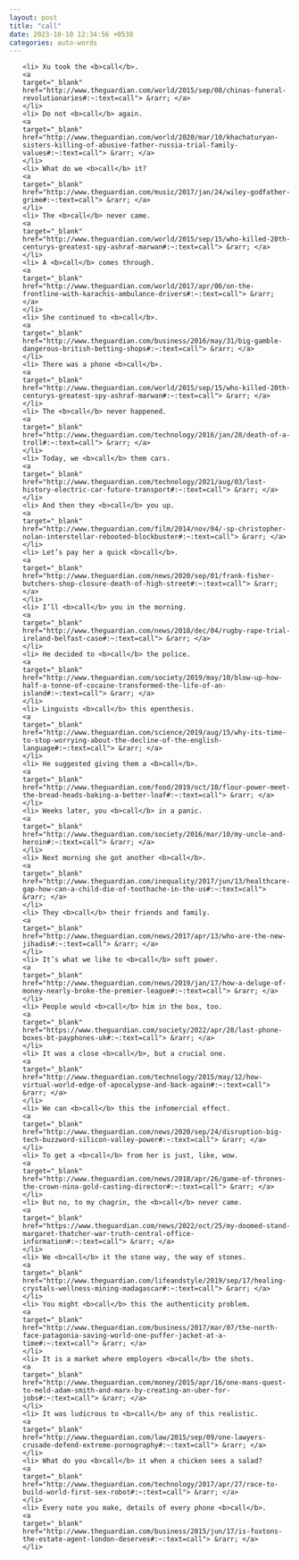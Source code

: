 ```yaml
---
layout: post
title: "call"
date: 2023-10-10 12:34:56 +0530
categories: auto-words
---
```

<ol>

    <li> Xu took the <b>call</b>.
    <a 
    target="_blank" 
    href="http://www.theguardian.com/world/2015/sep/08/chinas-funeral-revolutionaries#:~:text=call"> &rarr; </a>
    </li>
    <li> Do not <b>call</b> again.
    <a 
    target="_blank" 
    href="http://www.theguardian.com/world/2020/mar/10/khachaturyan-sisters-killing-of-abusive-father-russia-trial-family-values#:~:text=call"> &rarr; </a>
    </li>
    <li> What do we <b>call</b> it?
    <a 
    target="_blank" 
    href="http://www.theguardian.com/music/2017/jan/24/wiley-godfather-grime#:~:text=call"> &rarr; </a>
    </li>
    <li> The <b>call</b> never came.
    <a 
    target="_blank" 
    href="http://www.theguardian.com/world/2015/sep/15/who-killed-20th-centurys-greatest-spy-ashraf-marwan#:~:text=call"> &rarr; </a>
    </li>
    <li> A <b>call</b> comes through.
    <a 
    target="_blank" 
    href="http://www.theguardian.com/world/2017/apr/06/on-the-frontline-with-karachis-ambulance-drivers#:~:text=call"> &rarr; </a>
    </li>
    <li> She continued to <b>call</b>.
    <a 
    target="_blank" 
    href="http://www.theguardian.com/business/2016/may/31/big-gamble-dangerous-british-betting-shops#:~:text=call"> &rarr; </a>
    </li>
    <li> There was a phone <b>call</b>.
    <a 
    target="_blank" 
    href="http://www.theguardian.com/world/2015/sep/15/who-killed-20th-centurys-greatest-spy-ashraf-marwan#:~:text=call"> &rarr; </a>
    </li>
    <li> The <b>call</b> never happened.
    <a 
    target="_blank" 
    href="http://www.theguardian.com/technology/2016/jan/28/death-of-a-troll#:~:text=call"> &rarr; </a>
    </li>
    <li> Today, we <b>call</b> them cars.
    <a 
    target="_blank" 
    href="http://www.theguardian.com/technology/2021/aug/03/lost-history-electric-car-future-transport#:~:text=call"> &rarr; </a>
    </li>
    <li> And then they <b>call</b> you up.
    <a 
    target="_blank" 
    href="http://www.theguardian.com/film/2014/nov/04/-sp-christopher-nolan-interstellar-rebooted-blockbuster#:~:text=call"> &rarr; </a>
    </li>
    <li> Let’s pay her a quick <b>call</b>.
    <a 
    target="_blank" 
    href="http://www.theguardian.com/news/2020/sep/01/frank-fisher-butchers-shop-closure-death-of-high-street#:~:text=call"> &rarr; </a>
    </li>
    <li> I’ll <b>call</b> you in the morning.
    <a 
    target="_blank" 
    href="http://www.theguardian.com/news/2018/dec/04/rugby-rape-trial-ireland-belfast-case#:~:text=call"> &rarr; </a>
    </li>
    <li> He decided to <b>call</b> the police.
    <a 
    target="_blank" 
    href="http://www.theguardian.com/society/2019/may/10/blow-up-how-half-a-tonne-of-cocaine-transformed-the-life-of-an-island#:~:text=call"> &rarr; </a>
    </li>
    <li> Linguists <b>call</b> this epenthesis.
    <a 
    target="_blank" 
    href="http://www.theguardian.com/science/2019/aug/15/why-its-time-to-stop-worrying-about-the-decline-of-the-english-language#:~:text=call"> &rarr; </a>
    </li>
    <li> He suggested giving them a <b>call</b>.
    <a 
    target="_blank" 
    href="http://www.theguardian.com/food/2019/oct/10/flour-power-meet-the-bread-heads-baking-a-better-loaf#:~:text=call"> &rarr; </a>
    </li>
    <li> Weeks later, you <b>call</b> in a panic.
    <a 
    target="_blank" 
    href="http://www.theguardian.com/society/2016/mar/10/my-uncle-and-heroin#:~:text=call"> &rarr; </a>
    </li>
    <li> Next morning she got another <b>call</b>.
    <a 
    target="_blank" 
    href="http://www.theguardian.com/inequality/2017/jun/13/healthcare-gap-how-can-a-child-die-of-toothache-in-the-us#:~:text=call"> &rarr; </a>
    </li>
    <li> They <b>call</b> their friends and family.
    <a 
    target="_blank" 
    href="http://www.theguardian.com/news/2017/apr/13/who-are-the-new-jihadis#:~:text=call"> &rarr; </a>
    </li>
    <li> It’s what we like to <b>call</b> soft power.
    <a 
    target="_blank" 
    href="http://www.theguardian.com/news/2019/jan/17/how-a-deluge-of-money-nearly-broke-the-premier-league#:~:text=call"> &rarr; </a>
    </li>
    <li> People would <b>call</b> him in the box, too.
    <a 
    target="_blank" 
    href="https://www.theguardian.com/society/2022/apr/28/last-phone-boxes-bt-payphones-uk#:~:text=call"> &rarr; </a>
    </li>
    <li> It was a close <b>call</b>, but a crucial one.
    <a 
    target="_blank" 
    href="http://www.theguardian.com/technology/2015/may/12/how-virtual-world-edge-of-apocalypse-and-back-again#:~:text=call"> &rarr; </a>
    </li>
    <li> We can <b>call</b> this the infomercial effect.
    <a 
    target="_blank" 
    href="http://www.theguardian.com/news/2020/sep/24/disruption-big-tech-buzzword-silicon-valley-power#:~:text=call"> &rarr; </a>
    </li>
    <li> To get a <b>call</b> from her is just, like, wow.
    <a 
    target="_blank" 
    href="http://www.theguardian.com/news/2018/apr/26/game-of-thrones-the-crown-nina-gold-casting-director#:~:text=call"> &rarr; </a>
    </li>
    <li> But no, to my chagrin, the <b>call</b> never came.
    <a 
    target="_blank" 
    href="https://www.theguardian.com/news/2022/oct/25/my-doomed-stand-margaret-thatcher-war-truth-central-office-information#:~:text=call"> &rarr; </a>
    </li>
    <li> We <b>call</b> it the stone way, the way of stones.
    <a 
    target="_blank" 
    href="http://www.theguardian.com/lifeandstyle/2019/sep/17/healing-crystals-wellness-mining-madagascar#:~:text=call"> &rarr; </a>
    </li>
    <li> You might <b>call</b> this the authenticity problem.
    <a 
    target="_blank" 
    href="http://www.theguardian.com/business/2017/mar/07/the-north-face-patagonia-saving-world-one-puffer-jacket-at-a-time#:~:text=call"> &rarr; </a>
    </li>
    <li> It is a market where employers <b>call</b> the shots.
    <a 
    target="_blank" 
    href="http://www.theguardian.com/money/2015/apr/16/one-mans-quest-to-meld-adam-smith-and-marx-by-creating-an-uber-for-jobs#:~:text=call"> &rarr; </a>
    </li>
    <li> It was ludicrous to <b>call</b> any of this realistic.
    <a 
    target="_blank" 
    href="http://www.theguardian.com/law/2015/sep/09/one-lawyers-crusade-defend-extreme-pornography#:~:text=call"> &rarr; </a>
    </li>
    <li> What do you <b>call</b> it when a chicken sees a salad?
    <a 
    target="_blank" 
    href="http://www.theguardian.com/technology/2017/apr/27/race-to-build-world-first-sex-robot#:~:text=call"> &rarr; </a>
    </li>
    <li> Every note you make, details of every phone <b>call</b>.
    <a 
    target="_blank" 
    href="http://www.theguardian.com/business/2015/jun/17/is-foxtons-the-estate-agent-london-deserves#:~:text=call"> &rarr; </a>
    </li>